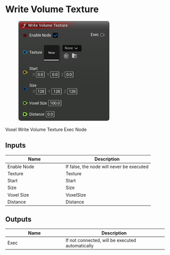 # Write Volume Texture

<div align="left" data-full-width="false">

<figure><img src="Write_Volume_Texture.png" alt=""><figcaption></figcaption></figure>

</div>

Voxel Write Volume Texture Exec Node

## Inputs

<table>
<thead><tr><th width="170">Name</th><th>Description</th></tr></thead>
<tbody>
<tr><td>Enable Node</td><td>If false, the node will never be executed</td></tr>
<tr><td>Texture</td><td>Texture</td></tr>
<tr><td>Start</td><td>Start</td></tr>
<tr><td>Size</td><td>Size</td></tr>
<tr><td>Voxel Size</td><td>VoxelSize</td></tr>
<tr><td>Distance</td><td>Distance</td></tr>
</tbody>
</table>

## Outputs

<table>
<thead><tr><th width="170">Name</th><th>Description</th></tr></thead>
<tbody>
<tr><td>Exec</td><td>If not connected, will be executed automatically</td></tr>
</tbody>
</table>